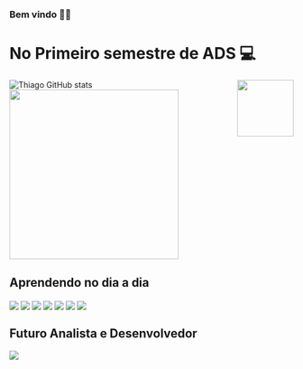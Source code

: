 ### Bem vindo 👋🏼
 
# No Primeiro semestre de ADS 💻

<img align="right" width="100px" heigth="100px" src="https://www.sptech.school/assets/images/logos/sptech_logo_negativa_1.png "/>

![Thiago GitHub stats](https://github-readme-stats.vercel.app/api?username=ThiagoThmaz&show_icons=true&theme=neon)
<img width =300px% src="https://github-readme-stats-git-main-rafaelalexandrino.vercel.app/api/top-langs/?username=ThiagoThmaz&show_icons=true&theme=radical&layout=compact"/>
 </div>
<!--   ![Top Langs](https://github-readme-stats.vercel.app/api/top-langs/?username=SuzaneMendes12&langs_count=8) -->

## Aprendendo no dia a dia 
<div style = "dispay: inline_block">
  
<img align= "center"  src ="https://img.shields.io/badge/HTML-239120?style=for-the-badge&logo=html5&logoColor=white"/>

<img align= "center" src ="https://img.shields.io/badge/JavaScript-F7DF1E?style=for-the-badge&logo=javascript&logoColor=black"/>

<img align= "center" src ="https://img.shields.io/badge/CSS-239120?&style=for-the-badge&logo=css3&logoColor=white"/>

<img align= "center" src ="https://img.shields.io/badge/Node.js-43853D?style=for-the-badge&logo=node.js&logoColor=white"/>

<img align= "center" src ="https://img.shields.io/badge/chai.js-323330?style=for-the-badge&logo=chai&logoColor=red"/>

<img align= "center" src ="https://img.shields.io/badge/MySQL-005C84?style=for-the-badge&logo=mysql&logoColor=white"/>

 <img align= "center" src = "https://img.shields.io/badge/Arduino_IDE-00979D?style=for-the-badge&logo=arduino&logoColor=white"/>
</div>

## Futuro Analista e Desenvolvedor
<div>
   <a href="https://www.instagram.com/thiago_thmaz/ 'target="_blank"><img src="https://img.shields.io/badge/Instagram-E4405F?style=for-the-badge&logo=instagram&logoColor=white" target"_blank"></a>
</div>
